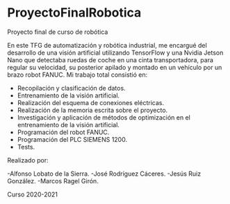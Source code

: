 # ProyectoFinalRobotica
Proyecto final de curso de robótica

En este TFG de automatización y robótica industrial, me encargué del desarrollo de una visión artificial utilizando TensorFlow y una Nvidia Jetson Nano que detectaba ruedas de coche en una cinta transportadora, para regular su velocidad, su posterior apilado y montado en un vehículo por un brazo robot FANUC. 
Mi trabajo total consistió en:

  - Recopilación y clasificación de datos.
  - Entrenamiento de la visión artificial.
  - Realización del esquema de conexiones eléctricas.
  - Realización de la memoria escrita sobre el proyecto.
  - Investigación y aplicación de métodos de optimización en el entrenamiento de la visión artificial.
  - Programación del robot FANUC.
  - Programación del PLC SIEMENS 1200.
  - Tests.

Realizado por:

-Alfonso Lobato de la Sierra.
-José Rodríguez Cáceres.
-Jesús Ruiz González.
-Marcos Ragel Girón.

Curso 2020-2021
